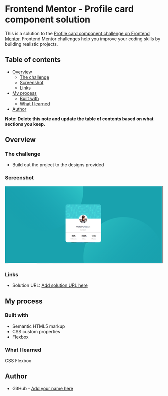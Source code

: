 # Frontend Mentor - Profile card component solution

This is a solution to the [Profile card component challenge on Frontend Mentor](https://www.frontendmentor.io/challenges/profile-card-component-cfArpWshJ). Frontend Mentor challenges help you improve your coding skills by building realistic projects.

## Table of contents

- [Overview](#overview)
  - [The challenge](#the-challenge)
  - [Screenshot](#screenshot)
  - [Links](#links)
- [My process](#my-process)
  - [Built with](#built-with)
  - [What I learned](#what-i-learned)
- [Author](#author)


**Note: Delete this note and update the table of contents based on what sections you keep.**

## Overview

### The challenge

- Build out the project to the designs provided

### Screenshot

![](./images/Capture.png)



### Links

- Solution URL: [Add solution URL here](https://nhatngo97.github.io/frontendmentorio-profile-card-component-main/)


## My process

### Built with

- Semantic HTML5 markup
- CSS custom properties
- Flexbox


### What I learned

CSS Flexbox

## Author

- GitHub - [Add your name here](https://github.com/NhatNgo97)
